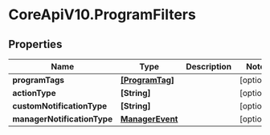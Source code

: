 # CoreApiV10.ProgramFilters

## Properties
Name | Type | Description | Notes
------------ | ------------- | ------------- | -------------
**programTags** | [**[ProgramTag]**](ProgramTag.md) |  | [optional] 
**actionType** | **[String]** |  | [optional] 
**customNotificationType** | **[String]** |  | [optional] 
**managerNotificationType** | [**ManagerEvent**](ManagerEvent.md) |  | [optional] 


